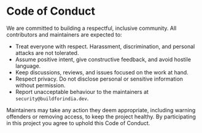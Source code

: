 # Code of Conduct

We are committed to building a respectful, inclusive community. All contributors and maintainers are expected to:

- Treat everyone with respect. Harassment, discrimination, and personal attacks are not tolerated.
- Assume positive intent, give constructive feedback, and avoid hostile language.
- Keep discussions, reviews, and issues focused on the work at hand.
- Respect privacy. Do not disclose personal or sensitive information without permission.
- Report unacceptable behaviour to the maintainers at `security@buildforindia.dev`.

Maintainers may take any action they deem appropriate, including warning offenders or removing access, to keep the project healthy. By participating in this project you agree to uphold this Code of Conduct.
